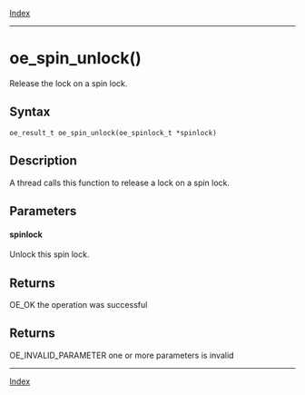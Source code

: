 [Index](index.md)

---
# oe_spin_unlock()

Release the lock on a spin lock.

## Syntax

    oe_result_t oe_spin_unlock(oe_spinlock_t *spinlock)
## Description 

A thread calls this function to release a lock on a spin lock.



## Parameters

#### spinlock

Unlock this spin lock.

## Returns

OE_OK the operation was successful

## Returns

OE_INVALID_PARAMETER one or more parameters is invalid

---
[Index](index.md)

